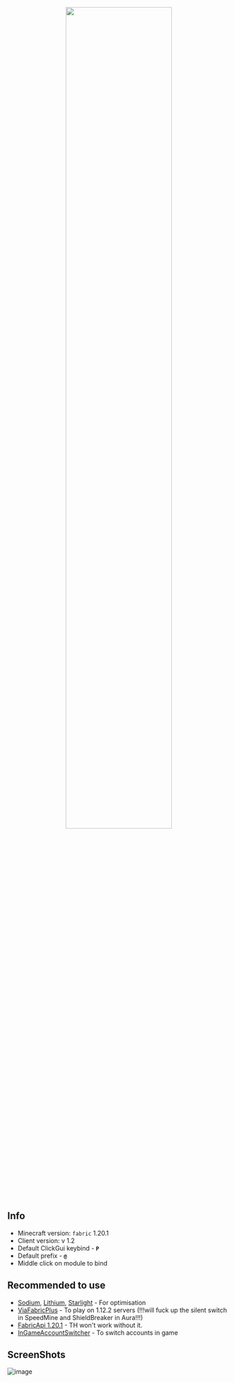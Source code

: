 <p align="center">
    <img src="https://i.imgur.com/ZiJ0r7y.png" style="width: 69%">
</p>

## Info
- Minecraft version: ```fabric``` 1.20.1
- Client version: v 1.2
- Default ClickGui keybind - **```P```**
- Default prefix  - **```@```**
- Middle click on module to bind

## Recommended to use
- [Sodium](https://modrinth.com/mod/sodium/version/mc1.20.1-0.5.0), [Lithium](https://modrinth.com/mod/sodium/version/mc1.20.1-0.5.0), [Starlight](https://modrinth.com/mod/starlight) - For optimisation
- [ViaFabricPlus](https://github.com/ViaVersion/ViaFabricPlus) - To play on 1.12.2 servers (!!!will fuck up the silent switch in SpeedMine and ShieldBreaker in Aura!!!)
- [FabricApi 1.20.1](https://www.curseforge.com/minecraft/mc-mods/fabric-api/files) - TH won't work without it.
- [InGameAccountSwitcher](https://www.curseforge.com/minecraft/mc-mods/in-game-account-switcher) - To switch accounts in game

## ScreenShots
![image](https://cdn.discordapp.com/attachments/934396624111824900/1131601338925600920/image.png)
